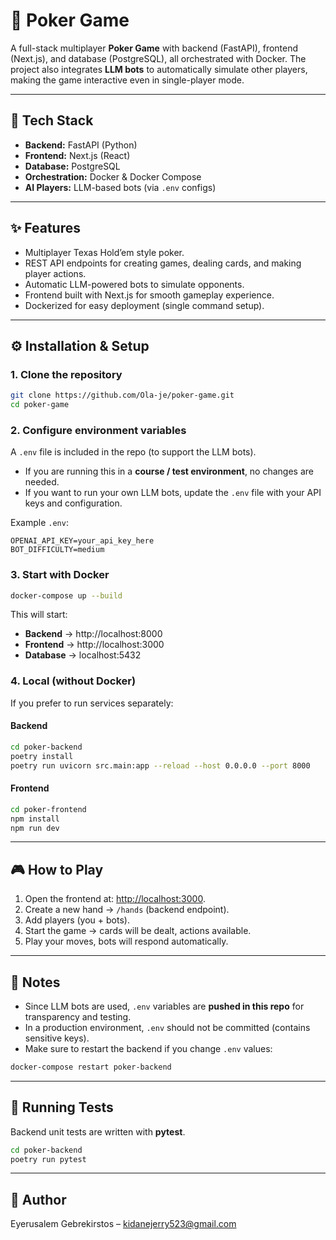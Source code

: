 # 🎲 Poker Game

A full-stack multiplayer **Poker Game** with backend (FastAPI), frontend (Next.js), and database (PostgreSQL), all orchestrated with Docker. The project also integrates **LLM bots** to automatically simulate other players, making the game interactive even in single-player mode.

---

## 🚀 Tech Stack

- **Backend:** FastAPI (Python)  
- **Frontend:** Next.js (React)  
- **Database:** PostgreSQL  
- **Orchestration:** Docker & Docker Compose  
- **AI Players:** LLM-based bots (via `.env` configs)  

---

## ✨ Features

- Multiplayer Texas Hold’em style poker.  
- REST API endpoints for creating games, dealing cards, and making player actions.  
- Automatic LLM-powered bots to simulate opponents.  
- Frontend built with Next.js for smooth gameplay experience.  
- Dockerized for easy deployment (single command setup).  

---

## ⚙️ Installation & Setup

### 1. Clone the repository

```bash
git clone https://github.com/Ola-je/poker-game.git
cd poker-game
```

### 2. Configure environment variables

A `.env` file is included in the repo (to support the LLM bots).  
- If you are running this in a **course / test environment**, no changes are needed.  
- If you want to run your own LLM bots, update the `.env` file with your API keys and configuration.  

Example `.env`:

```env
OPENAI_API_KEY=your_api_key_here
BOT_DIFFICULTY=medium
```

### 3. Start with Docker

```bash
docker-compose up --build
```

This will start:  
- **Backend** → http://localhost:8000  
- **Frontend** → http://localhost:3000  
- **Database** → localhost:5432  

### 4. Local (without Docker)

If you prefer to run services separately:  

#### Backend

```bash
cd poker-backend
poetry install
poetry run uvicorn src.main:app --reload --host 0.0.0.0 --port 8000
```

#### Frontend

```bash
cd poker-frontend
npm install
npm run dev
```

---

## 🎮 How to Play

1. Open the frontend at: [http://localhost:3000](http://localhost:3000).  
2. Create a new hand → `/hands` (backend endpoint).  
3. Add players (you + bots).  
4. Start the game → cards will be dealt, actions available.  
5. Play your moves, bots will respond automatically.  

---

## 📌 Notes

- Since LLM bots are used, `.env` variables are **pushed in this repo** for transparency and testing.  
- In a production environment, `.env` should not be committed (contains sensitive keys).  
- Make sure to restart the backend if you change `.env` values:  

```bash
docker-compose restart poker-backend
```

---

## 🧪 Running Tests

Backend unit tests are written with **pytest**.

```bash
cd poker-backend
poetry run pytest
```

---

## 👤 Author

Eyerusalem Gebrekirstos – kidanejerry523@gmail.com
